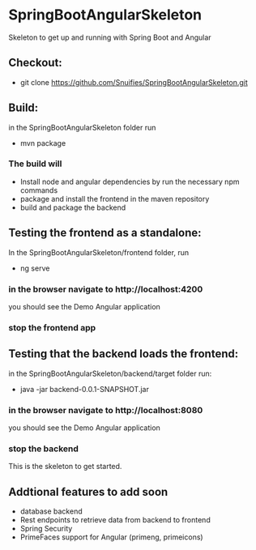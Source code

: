 # SpringBootAngularSkeleton
Skeleton to get up and running with Spring Boot and Angular

## Checkout:
* git clone https://github.com/Snuifies/SpringBootAngularSkeleton.git

## Build: 
in the SpringBootAngularSkeleton folder run 
* mvn package

### The build will
* Install node and angular dependencies by run the necessary npm commands
* package and install the frontend in the maven repository
* build and package the backend

## Testing the frontend as a standalone:
In the SpringBootAngularSkeleton/frontend folder, run
* ng serve

### in the browser navigate to http://localhost:4200
you should see the Demo Angular application

### stop the frontend app

## Testing that the backend loads the frontend:
in the SpringBootAngularSkeleton/backend/target folder run:
* java -jar backend-0.0.1-SNAPSHOT.jar

### in the browser navigate to http://localhost:8080
you should see the Demo Angular application

### stop the backend

This is the skeleton to get started.

## Addtional features to add soon
- database backend
- Rest endpoints to retrieve data from backend to frontend
- Spring Security
- PrimeFaces support for Angular (primeng, primeicons)
